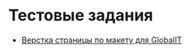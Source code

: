 # Тестовые задания

- [Верстка страницы по макету для GlobalIT](https://github.com/natalia-smyslova/simpleone)

